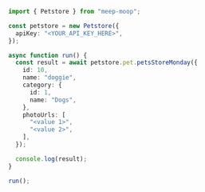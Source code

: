 <!-- Start SDK Example Usage [usage] -->
```typescript
import { Petstore } from "meep-moop";

const petstore = new Petstore({
  apiKey: "<YOUR_API_KEY_HERE>",
});

async function run() {
  const result = await petstore.pet.petsStoreMonday({
    id: 10,
    name: "doggie",
    category: {
      id: 1,
      name: "Dogs",
    },
    photoUrls: [
      "<value 1>",
      "<value 2>",
    ],
  });

  console.log(result);
}

run();

```
<!-- End SDK Example Usage [usage] -->
